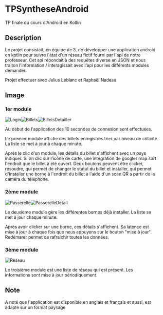 # TPSyntheseAndroid
TP finale du cours d'Android en Kotlin

## Description
Le projet consistait, en équipe de 3, de développer une application android en kotlin pour suivre l'état d'un réseau fictif fourni par l'api de notre professeur.
Cet api répondait à des requêtes diverse en JSON et nous traiton l'information / interagissait avec l'api pour les différents modules demander.

Projet effectuer avec Julius Leblanc et Raphaël Nadeau

## Image
### 1er module
![Login](https://github.com/WBergeron/TPSyntheseAndroid/assets/70408290/a1160440-c14e-4df5-88ec-60f9d7b3c2d0)![Billets](https://github.com/WBergeron/TPSyntheseAndroid/assets/70408290/344cc290-fd76-48bf-9fba-fa62f42801b4)![BilletsDetailler](https://github.com/WBergeron/TPSyntheseAndroid/assets/70408290/0b6e6550-594a-4618-804c-121ee72d8d3c)

Au début de l'application des 10 secondes de connexion sont effectuées.

Le premier module affiche des billets enregistrés trier par niveau de criticité. La liste se met à jour à chaque minute.

Après le clic d'un module, les détails du billet s'affichent avec un pays indiquer. Si on clic sur l'icône de carte, une intégration de googler map sort l'endroit que le billet à été ouvert. Deux boutons peuvent être clicker, résoudre, qui permet de changer le statut du billet et installer, qui permet d'installer une borne à l'endroit du billet à l'aide d'un scan QR a partir de la caméra du téléphone.

### 2ème module
![Passerelle](https://github.com/WBergeron/TPSyntheseAndroid/assets/70408290/cbf0c97f-e701-4dec-8a26-ac5e20e183a2)![PasserelleDetail](https://github.com/WBergeron/TPSyntheseAndroid/assets/70408290/ee95748d-a1a4-427b-a999-5cc609f6f6e8)

Le deuxième module gère les différentes bornes déjà installer. La liste se met à jour chaque minute.

Après avoir clicker sur une borne, ces détails s'affichent. Sa latence est mise à jour à chaque fois que nous appuyons sur le bouton "mise à jour". Redémarer permet de rafraichir toutes les données.

### 3ème module
![Reseau](https://github.com/WBergeron/TPSyntheseAndroid/assets/70408290/829b04bc-e509-44e6-b4b2-bdc6ae94a6fa)

Le troisième module est une liste de réseau qui est présent. Les informations sont mise à jour périodiquement

## Note
A noté que l'application est disponible en anglais et français et aussi, est adapté sur un format paysage
